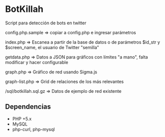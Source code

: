 BotKillah
=========

Script para detección de bots en twitter

config.php.sample => copiar a config.php e ingresar parámetros

index.php => Escanea a partir de la base de datos o de parámetros $id_str y $screen_name, el usuario de Twitter "semilla"

getdata.php => Datos a JSON para gráficos con límites "a mano", falta modificar y hacer configurable

graph.php => Gráfico de red usando Sigma.js

graph-list.php => Grid de relaciones de los más relevantes

/sql/botkillah.sql.gz => Datos de ejemplo de red existente

## Dependencias

* PHP +5.x
* MySQL
* php-curl, php-mysql
